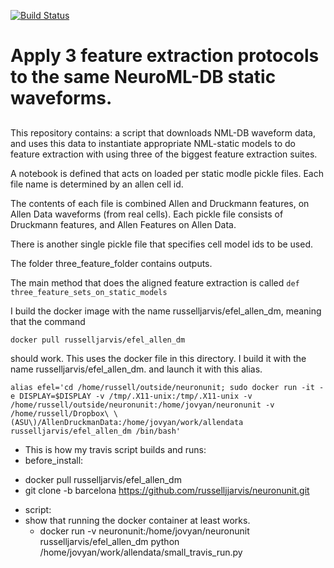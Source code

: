 [![Build Status](https://travis-ci.org/russelljjarvis/AllenEFELDruckmanData.png)](https://travis-ci.org/russelljjarvis/AllenEFELDruckmanData)


##
# Apply 3 feature extraction protocols to the same NeuroML-DB static waveforms.
##

This repository contains:
a script that downloads NML-DB waveform data, and uses this data to instantiate appropriate NML-static models to do feature extraction with using three of the biggest feature extraction suites.

A notebook is defined that acts on loaded per static modle pickle files.
Each file name is determined by an allen cell id.

The contents of each file is combined Allen and Druckmann features, on Allen Data waveforms (from real cells).
Each pickle file consists of Druckmann features, and Allen Features on Allen Data.

There is another single pickle file that specifies cell model ids to be used.

The folder three_feature_folder contains outputs.


The main method that does the aligned feature extraction is called
```def three_feature_sets_on_static_models```

 I build the docker image with the name russelljarvis/efel_allen_dm, meaning that the command
 ```
 docker pull russelljarvis/efel_allen_dm 
 ```
 should work. This uses the docker file in this directory.
I build it with the name russelljarvis/efel_allen_dm.
 and launch it with this alias.
```
alias efel='cd /home/russell/outside/neuronunit; sudo docker run -it -e DISPLAY=$DISPLAY -v /tmp/.X11-unix:/tmp/.X11-unix -v /home/russell/outside/neuronunit:/home/jovyan/neuronunit -v /home/russell/Dropbox\ \(ASU\)/AllenDruckmanData:/home/jovyan/work/allendata russelljarvis/efel_allen_dm /bin/bash'
```


* This is how my travis script builds and runs:
* before_install:
 - docker pull russelljarvis/efel_allen_dm
 - git clone -b barcelona https://github.com/russelljjarvis/neuronunit.git

* script:
* show that running the docker container at least works.
  - docker run -v neuronunit:/home/jovyan/neuronunit russelljarvis/efel_allen_dm python /home/jovyan/work/allendata/small_travis_run.py
